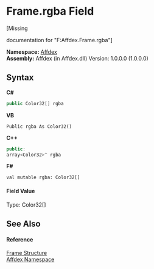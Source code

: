 # Frame.rgba Field
 

\[Missing <summary> documentation for "F:Affdex.Frame.rgba"\]

**Namespace:**&nbsp;<a href="b8038333-b12e-8ea1-a2ce-74c8d611fa89">Affdex</a><br />**Assembly:**&nbsp;Affdex (in Affdex.dll) Version: 1.0.0.0 (1.0.0.0)

## Syntax

**C#**<br />
``` C#
public Color32[] rgba
```

**VB**<br />
``` VB
Public rgba As Color32()
```

**C++**<br />
``` C++
public:
array<Color32>^ rgba
```

**F#**<br />
``` F#
val mutable rgba: Color32[]
```


#### Field Value
Type: Color32[]

## See Also


#### Reference
<a href="cd246c18-3a71-0684-a69f-c70e8124b5e6">Frame Structure</a><br /><a href="b8038333-b12e-8ea1-a2ce-74c8d611fa89">Affdex Namespace</a><br />